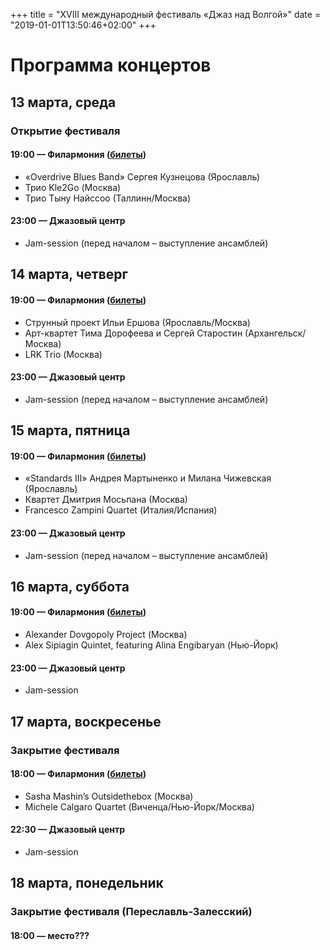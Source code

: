+++
title = "XVIII международный фестиваль «Джаз над Волгой»"
date = "2019-01-01T13:50:46+02:00"
+++

# Программа концертов

## 13 марта, среда

### Открытие фестиваля

#### 19:00 — Филармония ([билеты](http://yar-filarmoniya.ru/afisha/buy.php?af_id=2011))

* «Overdrive Blues Band» Сергея Кузнецова (Ярославль)
* Трио Kle2Go (Москва)
* Трио Тыну Найссоо (Таллинн/Москва)

#### 23:00 — Джазовый центр

* Jam-session (перед началом – выступление ансамблей)

## 14 марта, четверг

#### 19:00 — Филармония ([билеты](http://yar-filarmoniya.ru/afisha/buy.php?af_id=2012))

* Струнный проект Ильи Ершова (Ярославль/Москва)
* Арт-квартет Тима Дорофеева и Сергей Старостин (Архангельск/Москва)
* LRK Тrio (Москва)

#### 23:00 — Джазовый центр

* Jam-session (перед началом – выступление ансамблей)

## 15 марта, пятница

#### 19:00 — Филармония ([билеты](http://yar-filarmoniya.ru/afisha/buy.php?af_id=2013))

* «Standards III» Андрея Мартыненко и Милана Чижевская (Ярославль)
* Квартет Дмитрия Мосьпана (Москва)
* Francesco Zampini Quartet (Италия/Испания)

#### 23:00 — Джазовый центр

* Jam-session (перед началом – выступление ансамблей)
 
## 16 марта, суббота

#### 19:00 — Филармония ([билеты](http://yar-filarmoniya.ru/afisha/buy.php?af_id=2014))

* Alexander Dovgopoly Project (Москва)
* Alex Sipiagin Quintet, featuring Alina Engibaryan (Нью-Йорк)

#### 23:00 — Джазовый центр

* Jam-session

## 17 марта, воскресенье

### Закрытие фестиваля

#### 18:00 — Филармония ([билеты](http://yar-filarmoniya.ru/afisha/buy.php?af_id=2015))

* Sasha Mashin’s Outsidethebox (Москва)
* Michele Calgaro Quartet (Виченца/Нью-Йорк/Москва)

#### 22:30 — Джазовый центр

* Jam-session

## 18 марта, понедельник

### Закрытие фестиваля (Переславль-Залесский)

#### 18:00 — **место???**